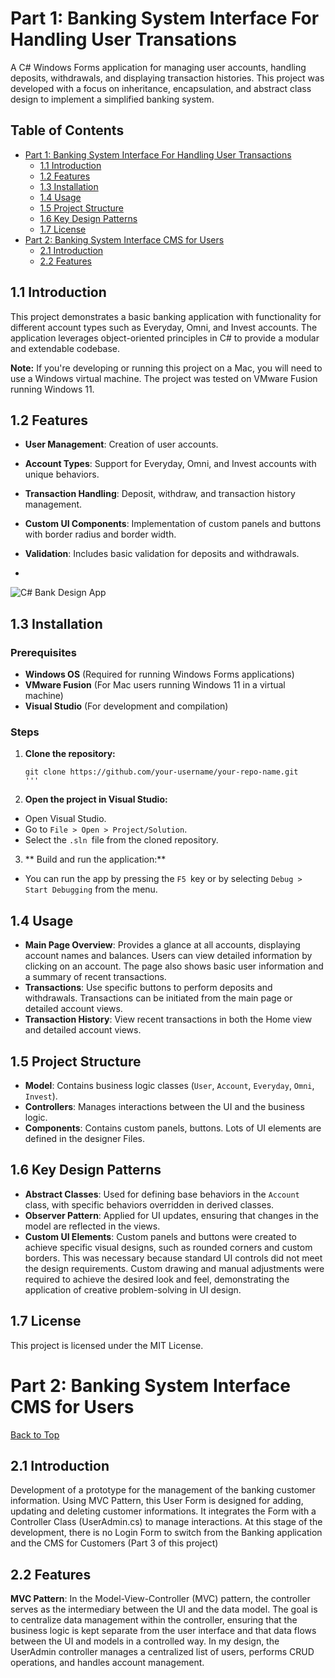 # Part 1: Banking System Interface For Handling User Transations

A C# Windows Forms application for managing user accounts, handling deposits, withdrawals, and displaying transaction histories. This project was developed with a focus on inheritance, encapsulation, and abstract class design to implement a simplified banking system.

## Table of Contents

- [Part 1: Banking System Interface For Handling User Transactions](#part-1-banking-system-interface-for-handling-transactions)
   - [1.1 Introduction](#11-introduction)
   - [1.2 Features](#12-features)
   - [1.3 Installation](#13-installation)
   - [1.4 Usage](#14-usage)
   - [1.5 Project Structure](#15-project-structure)
   - [1.6 Key Design Patterns](#16-key-design-patterns)
   - [1.7 License](#17-license)
- [Part 2: Banking System Interface CMS for Users](#part-2-banking-system-interface-cMS-for-users)
  - [2.1 Introduction](#21-introduction)
  - [2.2 Features](#22-features)

## 1.1 Introduction

This project demonstrates a basic banking application with functionality for different account types such as Everyday, Omni, and Invest accounts. The application leverages object-oriented principles in C# to provide a modular and extendable codebase.

**Note:** If you're developing or running this project on a Mac, you will need to use a Windows virtual machine. The project was tested on VMware Fusion running Windows 11.

## 1.2 Features

- **User Management**: Creation of user accounts.
- **Account Types**: Support for Everyday, Omni, and Invest accounts with unique behaviors.
- **Transaction Handling**: Deposit, withdraw, and transaction history management.
- **Custom UI Components**: Implementation of custom panels and buttons with border radius and border width.
- **Validation**: Includes basic validation for deposits and withdrawals.

- 

![C# Bank Design App](https://github.com/user-attachments/assets/e6b475b7-08aa-4ad6-84fc-8fcd9627e721)


## 1.3 Installation

### Prerequisites

- **Windows OS** (Required for running Windows Forms applications)
- **VMware Fusion** (For Mac users running Windows 11 in a virtual machine)
- **Visual Studio** (For development and compilation)

### Steps

1. **Clone the repository:**

   ```
   git clone https://github.com/your-username/your-repo-name.git
   '''

2. **Open the project in Visual Studio:**
- Open Visual Studio.
- Go to `File > Open > Project/Solution`.
- Select the `.sln `file from the cloned repository.

3. ** Build and run the application:**
-  You can run the app by pressing the `F5 `key or by selecting `Debug > Start Debugging` from the menu.

## 1.4 Usage

- **Main Page Overview**: Provides a glance at all accounts, displaying account names and balances. Users can view detailed information by clicking on an account. The page also shows basic user information and a summary of recent transactions.
- **Transactions**: Use specific buttons to perform deposits and withdrawals. Transactions can be initiated from the main page or detailed account views.
- **Transaction History**: View recent transactions in both the Home view and detailed account views.


## 1.5 Project Structure

- **Model**: Contains business logic classes (`User`, `Account`, `Everyday`, `Omni`, `Invest`).
- **Controllers**: Manages interactions between the UI and the business logic.
- **Components**: Contains custom panels, buttons. Lots of UI elements are defined in the designer Files.


## 1.6 Key Design Patterns

- **Abstract Classes**: Used for defining base behaviors in the `Account` class, with specific behaviors overridden in derived classes.
- **Observer Pattern**: Applied for UI updates, ensuring that changes in the model are reflected in the views.
- **Custom UI Elements**: Custom panels and buttons were created to achieve specific visual designs, such as rounded corners and custom borders. This was necessary because standard UI controls did not meet the design requirements. Custom drawing and manual adjustments were required to achieve the desired look and feel, demonstrating the application of creative problem-solving in UI design.
  
## 1.7 License

This project is licensed under the MIT License. 

# Part 2: Banking System Interface CMS for Users 

[Back to Top](#table-of-contents)

## 2.1 Introduction

Development of a prototype for the management of the banking customer information. Using MVC Pattern, this User Form is designed for adding, updating and deleting customer informations. It integrates the Form with a Controller Class (UserAdmin.cs) to manage interactions.
At this stage of the development, there is no Login Form to switch from the Banking application and the CMS for Customers (Part 3 of this project)

## 2.2 Features

**MVC Pattern**: In the Model-View-Controller (MVC) pattern, the controller serves as the intermediary between the UI and the data model. The goal is to centralize data management within the controller, ensuring that the business logic is kept separate from the user interface and that data flows between the UI and models in a controlled way.
In my design, the UserAdmin controller manages a centralized list of users, performs CRUD operations, and handles account management.











